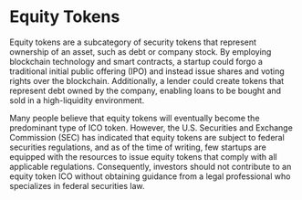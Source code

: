 # Equity Tokens
Equity tokens are a subcategory of security tokens that represent ownership of an asset, such as debt or company stock. By employing blockchain technology and smart contracts, a startup could forgo a traditional initial public offering (IPO) and instead issue shares and voting rights over the blockchain. Additionally, a lender could create tokens that represent debt owned by the company, enabling loans to be bought and sold in a high-liquidity environment.

Many people believe that equity tokens will eventually become the predominant type of ICO token. However, the U.S. Securities and Exchange Commission (SEC) has indicated that equity tokens are subject to federal securities regulations, and as of the time of writing, few startups are equipped with the resources to issue equity tokens that comply with all applicable regulations. Consequently, investors should not contribute to an equity token ICO without obtaining guidance from a legal professional who specializes in federal securities law.